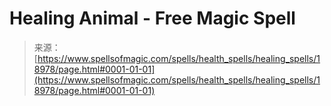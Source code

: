<!--yml
category: 未分类
date: 2024-06-12 19:00:38
-->

# Healing Animal - Free Magic Spell

> 来源：[https://www.spellsofmagic.com/spells/health_spells/healing_spells/18978/page.html#0001-01-01](https://www.spellsofmagic.com/spells/health_spells/healing_spells/18978/page.html#0001-01-01)